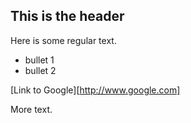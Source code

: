 ## This is the header

Here is some regular text.

* bullet 1
* bullet 2

[Link to Google][http://www.google.com]

More text.